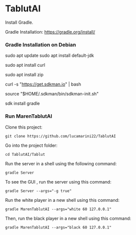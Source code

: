 # TablutAI

Install Gradle.

Gradle Installation: https://gradle.org/install/

### Gradle Installation on Debian

sudo apt update
sudo apt install default-jdk

sudo apt install curl

sudo apt install zip

curl -s "https://get.sdkman.io" | bash

source "$HOME/.sdkman/bin/sdkman-init.sh"

sdk install gradle


### Run MarenTablutAI

Clone this project:
```
git clone https://github.com/lucamarini22/TablutAI
```


Go into the project folder:
```
cd TablutAI/Tablut
```

Run the server in a shell using the following command:
```
gradle Server
```

To see the GUI , run the server using this command:
```
gradle Server --args="-g true"
```


Run the white player in a new shell using this command:
```
gradle MarenTablutAI --args="white 60 127.0.0.1"
```
Then, run the black player in a new shell using this command:
```
gradle MarenTablutAI --args="black 60 127.0.0.1"
```

